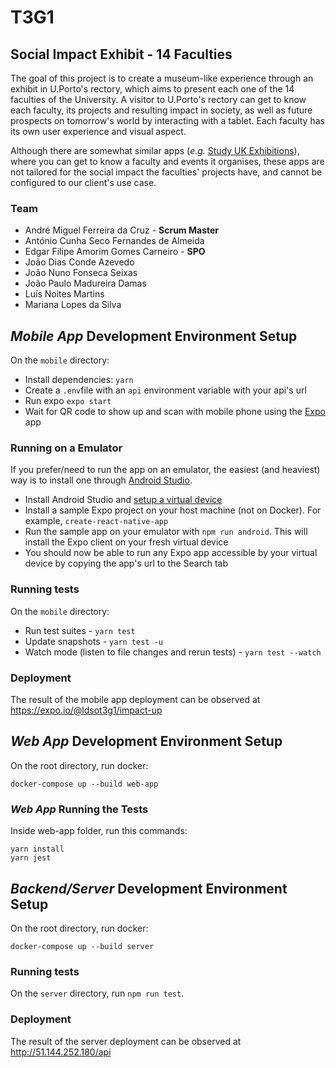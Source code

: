 # T3G1

## Social Impact Exhibit - 14 Faculties

The goal of this project is to create a museum-like experience through an exhibit in U.Porto's rectory, which aims to present each one of the 14 faculties of the University.
A visitor to U.Porto's rectory can get to know each faculty, its projects and resulting impact in society, as well as future prospects on tomorrow's world by interacting with a tablet. Each faculty has its own user experience and visual aspect.

Although there are somewhat similar apps (_e.g._ [Study UK Exhibitions](https://play.google.com/store/apps/details?id=uk.education.education_exhibitions&_ga=2.81994832.730515720.1538341544-1603621910.1538341544)), where you can get to know a faculty and events it organises, these apps are not tailored for the social impact the faculties' projects have, and cannot be configured to our client's use case.


### Team
-   André Miguel Ferreira da Cruz - __Scrum Master__
-   António Cunha Seco Fernandes de Almeida
-   Edgar Filipe Amorim Gomes Carneiro - __SPO__
-   João Dias Conde Azevedo
-   João Nuno Fonseca Seixas
-   João Paulo Madureira Damas
-   Luís Noites Martins
-   Mariana Lopes da Silva

## _Mobile App_ Development Environment Setup

On the `mobile` directory:

- Install dependencies: `yarn`
- Create a `.env`file with an `api` environment variable with your api's url
- Run expo `expo start`
- Wait for QR code to show up and scan with mobile phone using the [Expo](https://expo.io) app

### Running on a Emulator

If you prefer/need to run the app on an emulator, the easiest (and heaviest) way is to install one through [Android Studio](https://developer.android.com/studio/run/emulator). 

- Install Android Studio and [setup a virtual device](https://docs.expo.io/versions/latest/workflow/android-studio-emulator.html)
- Install a sample Expo project on your host machine (not on Docker). For example, ```create-react-native-app```
- Run the sample app on your emulator with ```npm run android```. This will install the Expo client on your fresh virtual device
- You should now be able to run any Expo app accessible by your virtual device by copying the app's url to the Search tab

### Running tests
On the `mobile` directory:

- Run test suites - `yarn test`
- Update snapshots - `yarn test -u`
- Watch mode (listen to file changes and rerun tests) - `yarn test --watch`

### Deployment

The result of the mobile app deployment can be observed at https://expo.io/@ldsot3g1/impact-up
 
## _Web App_ Development Environment Setup
On the root directory, run docker:
```
docker-compose up --build web-app
```
### _Web App_ Running the Tests
Inside web-app folder, run this commands:
```
yarn install
yarn jest
```

## _Backend/Server_ Development Environment Setup
On the root directory, run docker:
```
docker-compose up --build server
```

### Running tests
On the `server` directory, run `npm run test`.

### Deployment

The result of the server deployment can be observed at http://51.144.252.180/api